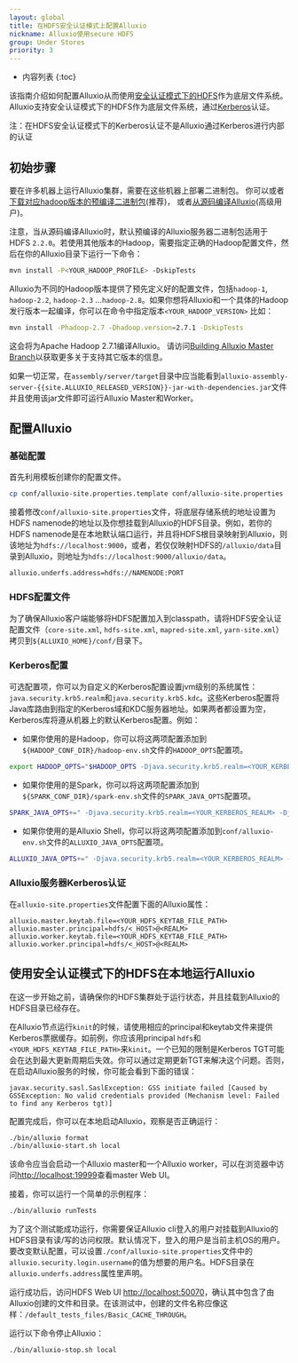```yaml
---
layout: global
title: 在HDFS安全认证模式上配置Alluxio
nickname: Alluxio使用secure HDFS
group: Under Stores
priority: 3
---
```


* 内容列表
{:toc}

该指南介绍如何配置Alluxio从而使用[安全认证模式下的HDFS](https://hadoop.apache.org/docs/r2.7.2/hadoop-project-dist/hadoop-common/SecureMode.html)作为底层文件系统。Alluxio支持安全认证模式下的HDFS作为底层文件系统，通过[Kerberos](http://web.mit.edu/kerberos/)认证。

注：在HDFS安全认证模式下的Kerberos认证不是Alluxio通过Kerberos进行内部的认证

## 初始步骤

要在许多机器上运行Alluxio集群，需要在这些机器上部署二进制包。
你可以或者[下载对应hadoop版本的预编译二进制包](http://www.alluxio.org/download)(推荐)，
或者[从源码编译Alluxio](Building-Alluxio-From-Source.html)(高级用户)。

注意，当从源码编译Alluxio时，默认预编译的Alluxio服务器二进制包适用于HDFS `2.2.0`。若使用其他版本的Hadoop，需要指定正确的Hadoop配置文件，然后在你的Alluxio目录下运行一下命令：

```bash
mvn install -P<YOUR_HADOOP_PROFILE> -DskipTests
```

Alluxio为不同的Hadoop版本提供了预先定义好的配置文件，包括`hadoop-1`, `hadoop-2.2`, `hadoop-2.3` ...`hadoop-2.8`。如果你想将Alluxio和一个具体的Hadoop发行版本一起编译，你可以在命令中指定版本`<YOUR_HADOOP_VERSION>`
比如：

```bash
mvn install -Phadoop-2.7 -Dhadoop.version=2.7.1 -DskipTests
```

这会将为Apache Hadoop 2.7.1编译Alluxio。
请访问[Building Alluxio Master Branch](Building-Alluxio-From-Source.html#distro-support)以获取更多关于支持其它版本的信息。

如果一切正常，在`assembly/server/target`目录中应当能看到`alluxio-assembly-server-{{site.ALLUXIO_RELEASED_VERSION}}-jar-with-dependencies.jar`文件并且使用该jar文件即可运行Alluxio Master和Worker。

## 配置Alluxio

### 基础配置

首先利用模板创建你的配置文件。

```bash
cp conf/alluxio-site.properties.template conf/alluxio-site.properties
```

接着修改`conf/alluxio-site.properties`文件，将底层存储系统的地址设置为HDFS namenode的地址以及你想挂载到Alluxio的HDFS目录。例如，若你的HDFS namenode是在本地默认端口运行，并且将HDFS根目录映射到Alluxio，则该地址为`hdfs://localhost:9000`，或者，若仅仅映射HDFS的`/alluxio/data`目录到Alluxio，则地址为`hdfs://localhost:9000/alluxio/data`。

```
alluxio.underfs.address=hdfs://NAMENODE:PORT
```

### HDFS配置文件

为了确保Alluxio客户端能够将HDFS配置加入到classpath，请将HDFS安全认证配置文件（`core-site.xml`, `hdfs-site.xml`, `mapred-site.xml`, `yarn-site.xml`）拷贝到`${ALLUXIO_HOME}/conf/`目录下。

### Kerberos配置

可选配置项，你可以为自定义的Kerberos配置设置jvm级别的系统属性：`java.security.krb5.realm`和`java.security.krb5.kdc`。这些Kerberos配置将Java库路由到指定的Kerberos域和KDC服务器地址。如果两者都设置为空，Kerberos库将遵从机器上的默认Kerberos配置。例如：

* 如果你使用的是Hadoop，你可以将这两项配置添加到`${HADOOP_CONF_DIR}/hadoop-env.sh`文件的`HADOOP_OPTS`配置项。

```bash
export HADOOP_OPTS="$HADOOP_OPTS -Djava.security.krb5.realm=<YOUR_KERBEROS_REALM> -Djava.security.krb5.kdc=<YOUR_KERBEROS_KDC_ADDRESS>"
```

* 如果你使用的是Spark，你可以将这两项配置添加到`${SPARK_CONF_DIR}/spark-env.sh`文件的`SPARK_JAVA_OPTS`配置项。

```bash
SPARK_JAVA_OPTS+=" -Djava.security.krb5.realm=<YOUR_KERBEROS_REALM> -Djava.security.krb5.kdc=<YOUR_KERBEROS_KDC_ADDRESS>"
```

* 如果你使用的是Alluxio Shell，你可以将这两项配置添加到`conf/alluxio-env.sh`文件的`ALLUXIO_JAVA_OPTS`配置项。

```bash
ALLUXIO_JAVA_OPTS+=" -Djava.security.krb5.realm=<YOUR_KERBEROS_REALM> -Djava.security.krb5.kdc=<YOUR_KERBEROS_KDC_ADDRESS>"
```

### Alluxio服务器Kerberos认证

在`alluxio-site.properties`文件配置下面的Alluxio属性：

```properties
alluxio.master.keytab.file=<YOUR_HDFS_KEYTAB_FILE_PATH>
alluxio.master.principal=hdfs/<_HOST>@<REALM>
alluxio.worker.keytab.file=<YOUR_HDFS_KEYTAB_FILE_PATH>
alluxio.worker.principal=hdfs/<_HOST>@<REALM>
```

## 使用安全认证模式下的HDFS在本地运行Alluxio

在这一步开始之前，请确保你的HDFS集群处于运行状态，并且挂载到Alluxio的HDFS目录已经存在。

在Alluxio节点运行`kinit`的时候，请使用相应的principal和keytab文件来提供Kerberos票据缓存。如前例，你应该用principal `hdfs`和`<YOUR_HDFS_KEYTAB_FILE_PATH>`来`kinit`。一个已知的限制是Kerberos TGT可能会在达到最大更新周期后失效。你可以通过定期更新TGT来解决这个问题。否则，在启动Alluxio服务的时候，你可能会看到下面的错误：

```
javax.security.sasl.SaslException: GSS initiate failed [Caused by GSSException: No valid credentials provided (Mechanism level: Failed to find any Kerberos tgt)]
```

配置完成后，你可以在本地启动Alluxio，观察是否正确运行：

```bash
./bin/alluxio format
./bin/alluxio-start.sh local
```

该命令应当会启动一个Alluxio master和一个Alluxio worker，可以在浏览器中访问[http://localhost:19999](http://localhost:19999)查看master Web UI。

接着，你可以运行一个简单的示例程序：

```bash
./bin/alluxio runTests
```

为了这个测试能成功运行，你需要保证Alluxio cli登入的用户对挂载到Alluxio的HDFS目录有读/写的访问权限。默认情况下，登入的用户是当前主机OS的用户。要改变默认配置，可以设置`./conf/alluxio-site.properties`文件中的`alluxio.security.login.username`的值为想要的用户名。HDFS目录在`alluxio.underfs.address`属性里声明。

运行成功后，访问HDFS Web UI [http://localhost:50070](http://localhost:50070)，确认其中包含了由Alluxio创建的文件和目录。在该测试中，创建的文件名称应像这样：`/default_tests_files/Basic_CACHE_THROUGH`。

运行以下命令停止Alluxio：

```bash
./bin/alluxio-stop.sh local
```

